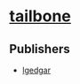 # [tailbone](https://pypi.org/project/tailbone)



## Publishers
- [lgedgar](https://pypi.org/user/lgedgar)

